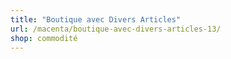 ```yaml
---
title: "Boutique avec Divers Articles"
url: /macenta/boutique-avec-divers-articles-13/
shop: commodité
---
```

